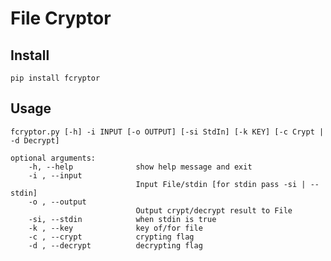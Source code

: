 # File Cryptor

## Install

    pip install fcryptor

## Usage
```fcryptor.py [-h] -i INPUT [-o OUTPUT] [-si StdIn] [-k KEY] [-c Crypt | -d Decrypt]```

```
optional arguments:
    -h, --help              show help message and exit
    -i , --input
                            Input File/stdin [for stdin pass -si | --stdin]
    -o , --output
                            Output crypt/decrypt result to File
    -si, --stdin            when stdin is true
    -k , --key              key of/for file
    -c , --crypt            crypting flag
    -d , --decrypt          decrypting flag
```